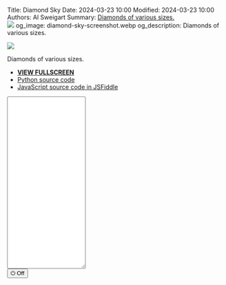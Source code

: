 Title: Diamond Sky
Date: 2024-03-23 10:00
Modified: 2024-03-23 10:00
Authors: Al Sweigart
Summary: <a href="{filename}diamond-sky.md">Diamonds of various sizes.<br><img src="{static}/images/diamond-sky-screenshot.webp" style="max-width: 640px;"></a>
og_image: diamond-sky-screenshot.webp
og_description: Diamonds of various sizes.

<img src="{static}/images/diamond-sky-screenshot.webp" style="max-width: 640px;">

Diamonds of various sizes.


* **[VIEW FULLSCREEN](/static/diamond-sky-fullscreen.html)**
* [Python source code](https://github.com/asweigart/scrollart/blob/main/python/diamondsky.py)
* [JavaScript source code in JSFiddle](https://jsfiddle.net/asweigart/7x15u60w/)

<div><textarea id="bextOutput" readonly style="height: 400px;"></textarea><br /><button type="button" onclick="running = !running;">&#x23FB; Off</button></div>

<script src="/static/bext.js"></script><link rel="stylesheet" href="/static/bext.css">
<script>


let bextRowBuffer = 256;  // Change this to whatever size you want, or -1 for infinite buffer.
let running = true;

// Code adapted from my diamonds.py program here: https://inventwithpython.com/bigbookpython/project16.html

const DELAY = 100;  // Pause after each row in milliseconds.
const WIDTH = 200;  // Number of columns in output.
const MIN_DIAMOND_SIZE = 1;
const MAX_DIAMOND_SIZE = 8;

const CHANCE_FOR_FILLED_DIAMOND = 0.3;  // Set between 0.0 and 1.0

const NUM_DIAMONDS_PER_ROW = 2;

const EMPTY = '                ...,';

function getOutlineDiamond(size) {
    if (size <= 0) throw new Error('Size must be greater than 0');
    let rows = [];
    // Make the top half of the diamond:
    for (let i = 0; i < size; i++) {
        rows.push(new Array(size - i - 1).fill(null).concat('/').concat(new Array(i * 2).fill(' ')).concat('\\'));
    }
    // Make the bottom half of the diamond:
    for (let i = 0; i < size; i++) {
        rows.push(new Array(i).fill(null).concat('\\').concat(new Array((size - i - 1) * 2).fill(' ')).concat('/'));
    }
    return rows;
}

function getFilledDiamond(size) {
    if (size <= 0) throw new Error('Size must be greater than 0');
    let rows = [];
    // Make the top half of the diamond:
    for (let i = 0; i < size; i++) {
        rows.push(new Array(size - i - 1).fill(null).concat(new Array(i + 1).fill('/')).concat(new Array(i + 1).fill('\\')));
    }
    // Make the bottom half of the diamond:
    for (let i = 0; i < size; i++) {
        rows.push(new Array(i).fill(null).concat(new Array(size - i).fill('\\')).concat(new Array(size - i).fill('/')));
    }
    return rows;
}

async function main() {
    let nextRows = [];
    while (running) {
        for (let j = 0; j < NUM_DIAMONDS_PER_ROW; j++) {
            let size = Math.floor(Math.random() * (MAX_DIAMOND_SIZE - MIN_DIAMOND_SIZE + 1)) + MIN_DIAMOND_SIZE;

            let diamond;
            if (Math.random() < CHANCE_FOR_FILLED_DIAMOND) {
                diamond = getFilledDiamond(size);
            } else {
                diamond = getOutlineDiamond(size);
            }

            let xStart = Math.floor(Math.random() * (WIDTH - 1 - (size * 2)));

            // Make sure there are enough rows in `nextRows`:
            while (nextRows.length < size * 2) {
                nextRows.push(new Array(WIDTH).fill(null).map(() => EMPTY[Math.floor(Math.random() * EMPTY.length)]));
            }

            // Add the diamond to `nextRows`
            for (let y = 0; y < diamond.length; y++) {
                for (let x = 0; x < diamond[y].length; x++) {
                    if (diamond[y][x] === null) continue;  // Skip null values, equivalent to Python's None
                    nextRows[y][x + xStart] = diamond[y][x];
                }
            }
        }

        // Print the row and then remove it:
        print(nextRows[0].join(''));
        nextRows.shift();

        // Pause for a bit before printing the next row:
        await sleep(DELAY);
    }
}

main();

</script>
